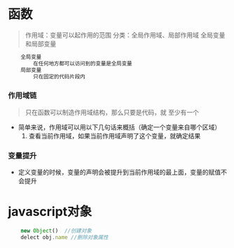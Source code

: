 # 函数

>作用域：变量可以起作用的范围   分类：全局作用域、局部作用域
>全局变量和局部变量

```html
    全局变量
        在任何地方都可以访问到的变量是全局变量
    局部变量
        只在固定的代码片段内
```
### 作用域链
>只在函数可以制造作用域结构，那么只要是代码，就 至少有一个
* 简单来说，作用域可以用以下几句话来概括（确定一个变量来自哪个区域）
    1. 查看当前作用域，如果当前作用域声明了这个变量，就确定结果

### 变量提升
* 定义变量的时候，变量的声明会被提升到当前作用域的最上面，变量的赋值不会提升


# javascript对象

```js
    new Object()  //创建对象
    delect obj.name //删除对象属性

```
